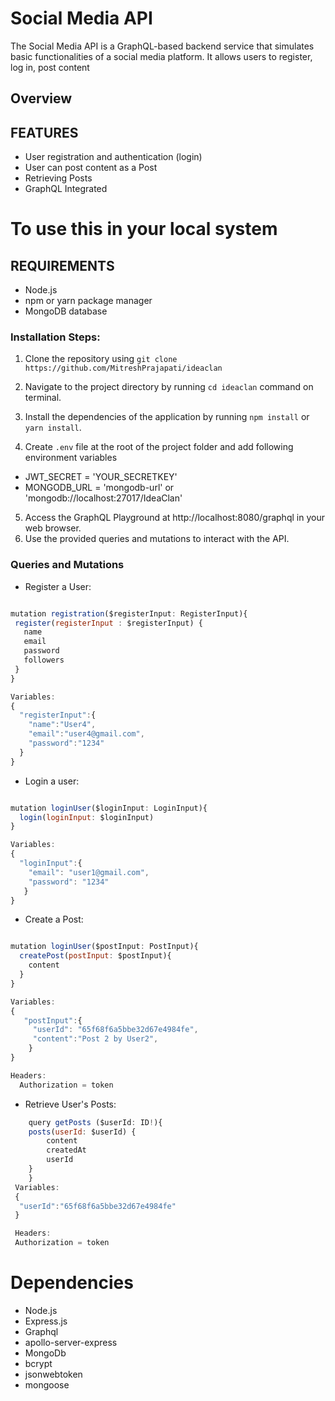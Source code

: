 # Social Media API

The Social Media API is a GraphQL-based backend service that simulates basic functionalities of a social media platform. It allows users to register, log in, post content

## Overview

## FEATURES

- User registration and authentication (login)
- User can post content as a Post
- Retrieving Posts
- GraphQL Integrated

# To use this in your local system

## REQUIREMENTS

- Node.js
- npm or yarn package manager
- MongoDB database

### Installation Steps:

1. Clone the repository using
   `git clone https://github.com/MitreshPrajapati/ideaclan`

2. Navigate to the project directory by running `cd ideaclan` command on terminal.

3. Install the dependencies of the application by running `npm install` or `yarn install`.

4. Create `.env` file at the root of the project folder and add following environment variables

- JWT_SECRET = 'YOUR_SECRETKEY'
- MONGODB_URL = 'mongodb-url' or 'mongodb://localhost:27017/IdeaClan'

5. Access the GraphQL Playground at http://localhost:8080/graphql in your web browser.
6. Use the provided queries and mutations to interact with the API.

### Queries and Mutations

- Register a User:

```javascript

mutation registration($registerInput: RegisterInput){
 register(registerInput : $registerInput) {
   name
   email
   password
   followers
 }
}

Variables:
{
  "registerInput":{
    "name":"User4",
    "email":"user4@gmail.com",
    "password":"1234"
  }
}
```

- Login a user:

```javascript

mutation loginUser($loginInput: LoginInput){
  login(loginInput: $loginInput)
}

Variables:
{
  "loginInput":{
    "email": "user1@gmail.com",
    "password": "1234"
   }
}
```

- Create a Post:

```javascript

mutation loginUser($postInput: PostInput){
  createPost(postInput: $postInput){
    content
  }
}

Variables:
{
   "postInput":{
     "userId": "65f68f6a5bbe32d67e4984fe",
     "content":"Post 2 by User2",
    }
}

Headers:
  Authorization = token
```

- Retrieve User's Posts:

```javascript
    query getPosts ($userId: ID!){
    posts(userId: $userId) {
        content
        createdAt
        userId
    }
    }
 Variables:
 {
  "userId":"65f68f6a5bbe32d67e4984fe"
 }

 Headers:
 Authorization = token
```

# Dependencies
- Node.js
- Express.js
- Graphql
- apollo-server-express
- MongoDb
- bcrypt
- jsonwebtoken
- mongoose
